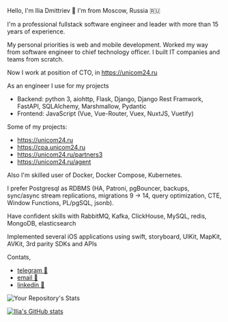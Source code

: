 Hello, I'm Ilia Dmittriev 👋 
I'm from Moscow, Russia 🇷🇺

I'm a professional fullstack software engineer and leader with more than 15 years of experience.

My personal priorities is web and mobile development.
Worked my way from software engineer to chief technology officer.
I built IT companies and teams from scratch.

Now I work at position of CTO, in https://unicom24.ru

As an engineer I use for my projects
* Backend: python 3, aiohttp, Flask, Django, Django Rest Framwork, FastAPI, SQLAlchemy, Marshmallow, Pydantic
* Frontend: JavaScript (Vue, Vue-Router, Vuex, NuxtJS, Vuetify)

Some of my projects:
* https://unicom24.ru
* https://cpa.unicom24.ru
* https://unicom24.ru/partners3
* https://unicom24.ru/agent

Also I'm skilled user of Docker, Docker Compose, Kubernetes.

I prefer Postgresql as RDBMS (HA, Patroni, pgBouncer, backups, sync/async stream replications, migrations 9 -> 14, query optimization, CTE, Window Functions, PL/pgSQL, jsonb).

Have confident skills with RabbitMQ, Kafka, ClickHouse, MySQL, redis, MongoDB, elasticsearch

Implemented several iOS applications using swift, storyboard, UIKit, MapKit, AVKit, 3rd parity SDKs and APIs

Contats,
- [telegram 💬](https://t.me/iliadmitriev)
- [email 📨](mailto:ilia.dmitriev@gmail.com)
- [linkedin 🔗](https://www.linkedin.com/in/iliadmitriev)

![Your Repository's Stats](https://github-readme-stats.vercel.app/api/top-langs/?username=iliadmitriev&theme=blue-green)

[![Ilia's GitHub stats](https://github-readme-stats.vercel.app/api?username=iliadmitriev&theme=blue-green)](https://github.com/iliadmitriev)


